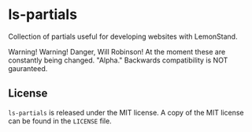 # ls-partials
Collection of partials useful for developing websites with LemonStand.

Warning! Warning! Danger, Will Robinson! At the moment these are constantly being changed. "Alpha." Backwards compatibility is NOT gauranteed.

## License
`ls-partials` is released under the MIT license. A copy of the MIT license can be found in the `LICENSE` file.
